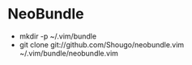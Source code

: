 # NeoBundle
- mkdir -p ~/.vim/bundle
- git clone git://github.com/Shougo/neobundle.vim ~/.vim/bundle/neobundle.vim
